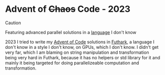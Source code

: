 # Advent of ~~Chaos~~ Code - 2023

> [!CAUTION]
> Featuring advanced parallel solutions in a
> [language](https://futhark-lang.org) I don't know

2023 I tried to write my [Advent of Code](https://adventofcode.com) solutions in
[Futhark](https://futhark-lang.org), a language I don't know in a style I don't
know, on GPUs, which I don't know. I didn't get very far, which I am blaming on
string manipulation and transformation being very hard in Futhark, because it
has no helpers or std library for it and mainly it being targeted for doing
parallelizeable computation and transformation.
